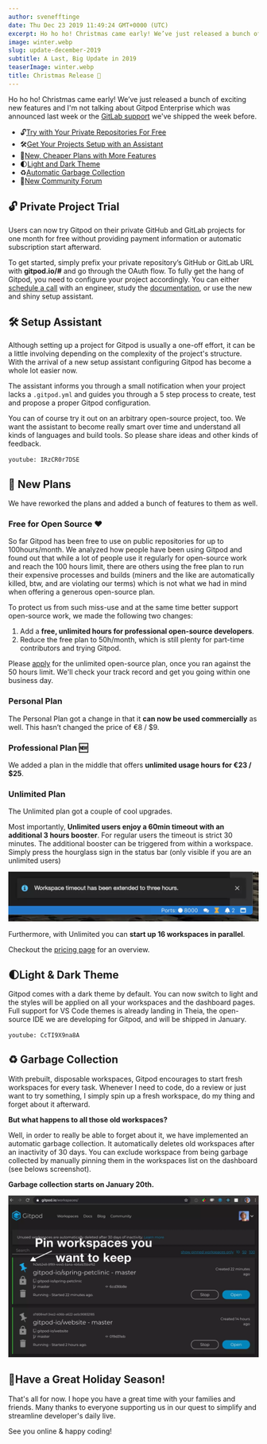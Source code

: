 ```yaml
---
author: svenefftinge
date: Thu Dec 23 2019 11:49:24 GMT+0000 (UTC)
excerpt: Ho ho ho! Christmas came early! We’ve just released a bunch of exciting new features and I'm not talking about Gitpod Enterprise which was
image: winter.webp
slug: update-december-2019
subtitle: A Last, Big Update in 2019
teaserImage: winter.webp
title: Christmas Release 🎄
---
```


<script context="module">
  export const prerender = true;
</script>

Ho ho ho! Christmas came early!
We’ve just released a bunch of exciting new features and I'm not talking about Gitpod Enterprise which was announced last week or the [GitLab support](/blog/gitlab-support) we've shipped the week before.

- <span aria-hidden="true">🔓</span>[Try with Your Private Repositories For Free](#private-project-trial)
- <span aria-hidden="true">🛠</span>[Get Your Projects Setup with an Assistant](#setup-assistant)
- <span aria-hidden="true">🤗</span>[New, Cheaper Plans with More Features](#new-plans)
- <span aria-hidden="true">🌓</span>[Light and Dark Theme](#light-theme)
- <span aria-hidden="true">♻</span>[Automatic Garbage Collection](#garbage-collection)
- <span aria-hidden="true">💬</span>[New Community Forum](#new-community-home)

## 🔓 Private Project Trial

Users can now try Gitpod on their private GitHub and GitLab projects for one month for free without providing payment information or automatic subscription start afterward.

To get started, simply prefix your private repository’s GitHub or GitLab URL with **gitpod.io/#** and go through the OAuth flow. To fully get the hang of Gitpod, you need to configure your project accordingly. You can either [schedule a call](https://calendly.com/gitpod/onboarding) with an engineer, study the [documentation](/docs/configure), or use the new and shiny setup assistant.

## 🛠 Setup Assistant

Although setting up a project for Gitpod is usually a one-off effort, it can be a little involving depending on the complexity of the project's structure. With the arrival of a new setup assistant configuring Gitpod has become a whole lot easier now.

The assistant informs you through a small notification when your project lacks a `.gitpod.yml` and guides you through a 5 step process to create, test and propose a proper Gitpod configuration.

You can of course try it out on an arbitrary open-source project, too. We want the assistant to become really smart over time and understand all kinds of languages and build tools. So please share ideas and other kinds of feedback.

`youtube: IRzCR0r7DSE`

## 🤗 New Plans

We have reworked the plans and added a bunch of features to them as well.

### Free for Open Source ❤️

So far Gitpod has been free to use on public repositories for up to 100hours/month. We analyzed how people have been using Gitpod and found out that while a lot of people use it regularly for open-source work and reach the 100 hours limit, there are others using the free plan to run their expensive processes and builds (miners and the like are automatically killed, btw, and are violating our terms) which is not what we had in mind when offering a generous open-source plan.

To protect us from such miss-use and at the same time better support open-source work, we made the following two changes:

1. Add a **free, unlimited hours for professional open-source developers**.
2. Reduce the free plan to 50h/month, which is still plenty for part-time contributors and trying Gitpod.

Please [apply](/contact/support) for the unlimited open-source plan, once you ran against the 50 hours limit. We'll check your track record and get you going within one business day.

### Personal Plan

The Personal Plan got a change in that it **can now be used commercially** as well. This hasn’t changed the price of €8 / $9.

### Professional Plan 🆕

We added a plan in the middle that offers **unlimited usage hours for €23 / $25**.

### Unlimited Plan

The Unlimited plan got a couple of cool upgrades.

Most importantly, **Unlimited users enjoy a 60min timeout with an additional 3 hours booster**. For regular users the timeout is strict 30 minutes. The additional booster can be triggered from within a workspace. Simply press the hourglass sign in the status bar (only visible if you are an unlimited users)

![Timeout Booster](../../../static/images/blog/update-december-2019/timeout-boost.webp)

Furthermore, with Unlimited you can **start up 16 workspaces in parallel**.

Checkout the [pricing page](/pricing) for an overview.

## 🌓Light & Dark Theme

Gitpod comes with a dark theme by default. You can now switch to light and the styles will be applied on all your workspaces and the dashboard pages. Full support for VS Code themes is already landing in Theia, the open-source IDE we are developing for Gitpod, and will be shipped in January.

`youtube: CcTI9X9na8A`

## ♻ Garbage Collection

With prebuilt, disposable workspaces, Gitpod encourages to start fresh workspaces for every task. Whenever I need to code, do a review or just want to try something, I simply spin up a fresh workspace, do my thing and forget about it afterward.

**But what happens to all those old workspaces?**

Well, in order to really be able to forget about it, we have implemented an automatic garbage collection. It automatically deletes old workspaces after an inactivity of 30 days. You can exclude workspace from being garbage collected by manually pinning them in the workspaces list on the dashboard (see belows screenshot).

**Garbage collection starts on January 20th.**

![Pin Workspaces](../../../static/images/blog/update-december-2019/pin-gc.webp)

<!--

## 💬New Community Forum

We've moved the support forum to [community.gitpod.io](https://community.gitpod.io/), which is based on the awesome Discourse platform.

[Join the Community](https://community.gitpod.io)

-->

## 🥂Have a Great Holiday Season!

That's all for now. I hope you have a great time with your families and friends. Many thanks to everyone supporting us in our quest to simplify and streamline developer's daily live.

See you online & happy coding!
